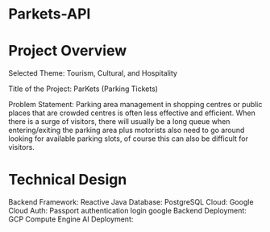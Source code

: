 # Parkets-API
# Project Overview
Selected Theme: Tourism, Cultural, and Hospitality

Title of the Project: ParKets (Parking Tickets)

Problem Statement: Parking area management in shopping centres or public places that are crowded centres is often less effective and efficient. When there is a surge of visitors, there will usually be a long queue when entering/exiting the parking area plus motorists also need to go around looking for available parking slots, of course this can also be difficult for visitors.
# Technical Design
Backend Framework: Reactive Java
Database: PostgreSQL
Cloud: Google Cloud
Auth: Passport authentication login google
Backend Deployment: GCP Compute Engine
AI Deployment: 
